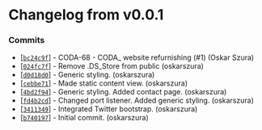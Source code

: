 # Changelog from v0.0.1
### Commits
* [[`bc24c9f`](http://github.com/coda-it/coda-website/commit/bc24c9f0bae9672537af6873b22b7ef17cb3ad7a)] - CODA-68 - CODA_ website refurnishing (#1) (Oskar Szura)
* [[`024fc7f`](http://github.com/coda-it/coda-website/commit/024fc7fba0f1fb06d93a32c7def59a0d6ced94a6)] - Remove .DS_Store from public (oskarszura)
* [[`d0d18d0`](http://github.com/coda-it/coda-website/commit/d0d18d07b907c4b0f430845c37c5758845c8062d)] - Generic styling. (oskarszura)
* [[`cebbe71`](http://github.com/coda-it/coda-website/commit/cebbe71a8aebaa54da88e24074486cc06395a450)] - Made static content view. (oskarszura)
* [[`4bd2f94`](http://github.com/coda-it/coda-website/commit/4bd2f944856da9afd91b8438a85c80423c75ec39)] - Generic styling. Added contact page. (oskarszura)
* [[`fd4b2cd`](http://github.com/coda-it/coda-website/commit/fd4b2cdda5c63351e2202a45894898221016c1a0)] - Changed port listener. Added generic styling. (oskarszura)
* [[`3411349`](http://github.com/coda-it/coda-website/commit/34113497a2deead440797276bdde4a4725b32656)] - Integrated Twitter bootstrap. (oskarszura)
* [[`b740197`](http://github.com/coda-it/coda-website/commit/b74019727ce96c94da38e88ca85bf5d521503fcb)] - Initial commit. (oskarszura)